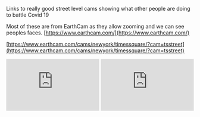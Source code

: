 

Links to really good street level cams showing what other people are doing to battle Covid 19

Most of these are from EarthCam as they allow zooming and we can see peoples faces.
[https://www.earthcam.com/](https://www.earthcam.com/)



[https://www.earthcam.com/cams/newyork/timessquare/?cam=tsstreet](https://www.earthcam.com/cams/newyork/timessquare/?cam=tsstreet)











        
 <iframe width="250" height="140" src="https://www.earthcam.com/cams/newyork/timessquare/?cam=tsstreet" frameborder="0" allow="autoplay; encrypted-media" allowfullscreen></iframe>



        
 <iframe width="250" height="140" src="https://www.youtube.com/embed/KgYr4IKcydE" frameborder="0" allow="autoplay; encrypted-media" allowfullscreen></iframe>





